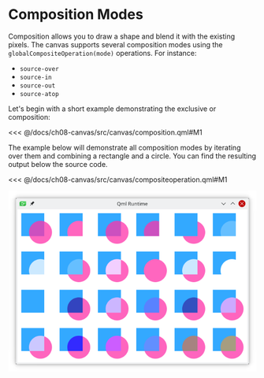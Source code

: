 # Composition Modes

Composition allows you to draw a shape and blend it with the existing pixels. The canvas supports several composition modes using the `globalCompositeOperation(mode)` operations. For instance:

* `source-over`
* `source-in`
* `source-out`
* `source-atop`

Let's begin with a short example demonstrating the exclusive or composition:

<<< @/docs/ch08-canvas/src/canvas/composition.qml#M1

The example below will demonstrate all composition modes by iterating over them and combining a rectangle and a circle. You can find the resulting output below the source code.

<<< @/docs/ch08-canvas/src/canvas/compositeoperation.qml#M1

![image](./assets/composite-operations.png)
